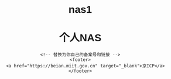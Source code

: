 # nas1
<!DOCTYPE html>
<html>
<head>
    <meta charset="UTF-8">
    <title>个人NAS</title>
    <style>
        body { 
            text-align: center; 
            padding: 50px; 
            font-family: Arial;
        }
        footer {
            position: fixed;
            bottom: 10px;
            width: 100%;
            color: #666;
        }
    </style>
</head>
<body>
    <h1>个人NAS</h1>
    
    <!-- 替换为你自己的备案号和链接 -->
    <footer>
        <a href="https://beian.miit.gov.cn" target="_blank">京ICP</a>
    </footer>
</body>
</html>

